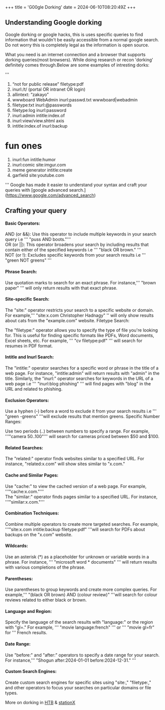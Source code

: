+++
title = 'G00gle Dorking'
date = 2024-06-10T08:20:49Z
+++
## Understanding Google dorking
 
Google dorking or google hacks, this is uses specific queries to find information that wouldn't be easily accessible from a normal google search.
Do not worry this is completely legal as the information is open source.

What you need is an internet connection and a browser that supports dorking queries(most browsers).
While doing research or recon 'dorking' definitely comes through.Below are some examples of intresting dorks:

'''
1. “not for public release” filetype:pdf
2. inurl:/t/ (portal OR intranet OR login)
3. allintext: “zakayo” 
4. wwwboard WebAdmin inurl:passwd.txt wwwboard|webadmin
5. filetype:txt inurl:@passwords
6. filetype:log inurl:password
7. inurl:admin intitle:index.of
8. inurl:view/view.shtml axis
9. intitle:index.of inurl:backup

# fun ones
1. inurl:fun intitle:humor
2. inurl:comic site:imgur.com
3. meme generator intitle:create
4. garfield site:youtube.com

'''
Google has made it easier to understand your syntax and craft your queries with [google advanced search.] (https://www.google.com/advanced_search)

## Crafting your query
#### Basic Operators:

AND (or &&): Use this operator to include multiple keywords in your search query i.e ''' "puss AND boots."'''      
OR (or ||): This operator broadens your search by including results that contain either of the specified keywords i.e ''' "black OR brown." '''   
NOT (or !): Excludes specific keywords from your search results i.e ''' "green NOT greens"  '''  
  
#### Phrase Search:

Use quotation marks to search for an exact phrase. For instance,''' "brown paper" ''' will only return results with that exact phrase.  

#### Site-specific Search:

The "site:"  operator restricts your search to a specific website or domain. For example,''' "site:x.com Christopher Hadnagy" '' will only show results about cats from the "example.com" website.
Filetype Search:

The "filetype:" operator allows you to specify the type of file you're looking for. This is useful for finding specific formats like PDFs, Word documents, Excel sheets, etc. For example, ''' "cv filetype:pdf" ''' will search for resumes in PDF format.  

#### Intitle and Inurl Search:

The "intitle:" operator searches for a specific word or phrase in the title of a web page. For instance, "intitle:admin" will return results with "admin" in the title. 
Similarly, the "inurl:" operator searches for keywords in the URL of a web page i.e ''' "inurl:blog phishing"  ''' will find pages with "blog" in the URL and related to phishing.

#### Exclusion Operators:

Use a hyphen (-) before a word to exclude it from your search results i.e ''' "green -greens" '''will exclude results that mention greens.
Specific Number Ranges:

Use two periods (..) between numbers to specify a range. For example, '''"camera $50..$100"''' will search for cameras priced between $50 and $100.  

#### Related Searches:

The "related:" operator finds websites similar to a specified URL. For instance, "related:x.com" will show sites similar to "x.com."

#### Cache and Similar Pages:

Use "cache:" to view the cached version of a web page. For example, '''"cache:x.com."'''  
The "similar:" operator finds pages similar to a specified URL. For instance, '''"similar:x.com."''' 

#### Combination Techniques:

Combine multiple operators to create more targeted searches. For example, '''"site:x.com intitle:backup filetype:pdf" '''will search for PDFs about backups on the "x.com" website.  

#### Wildcards:

Use an asterisk (*) as a placeholder for unknown or variable words in a phrase. For instance, ''' "microsoft word * documents" ''' will return results with various completions of the phrase.  

#### Parentheses:

Use parentheses to group keywords and create more complex queries. For example,''' "(black OR brown) AND (colour review)" '''will search for colour reviews related to either black or brown.

#### Language and Region:

Specify the language of the search results with "language:" or the region with "gl=." For example, ''' "movie language:french"  ''' or  ''' "movie gl=fr" for ''' French results.

#### Date Range:

Use "before:" and "after:" operators to specify a date range for your search. For instance,''' "Shogun after:2024-01-01 before:2024-12-31." '''

#### Custom Search Engines:

Create custom search engines for specific sites using "site:," "filetype:," and other operators to focus your searches on particular domains or file types.

More on dorking in [HTB](https://www.hackthebox.com/blog/What-Is-Google-Dorking) & [stationX](https://www.stationx.net/google-dorks-cheat-sheet/)
